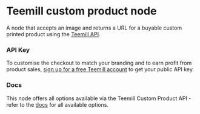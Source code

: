 # Teemill custom product node
A node that accepts an image and returns a URL for a buyable custom printed product using the [Teemill API](https://teemill.com/api).

### API Key
To customise the checkout to match your branding and to earn profit from product sales, [sign up for a free Teemill account](https://teemill.com/api) to get your public API key.

### Docs
This node offers all options available via the Teemill Custom Product API - refer to the [docs](https://teemill.com/api-docs/create-custom-product/)</a> for all available options.